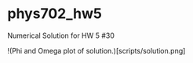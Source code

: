 # phys702_hw5
Numerical Solution for HW 5 #30

!(Phi and Omega plot of solution.)[scripts/solution.png]
